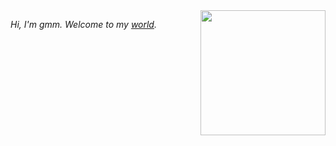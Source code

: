 <img src="https://gitlab.com/imingx/picgo/raw/main/2022/202111080047138.gif" width="200" align="right">

<em>Hi, I'm gmm. Welcome to my <a href="https://www.ming.ac">world</a>.</em>

<!-- Seem to be dreaming, awaiting my awakening. -->
